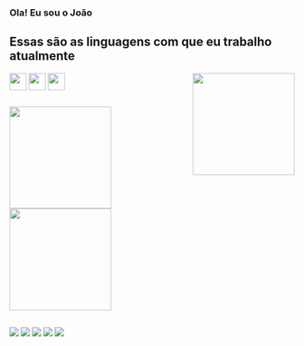 
### Ola! Eu sou o João
<div display="flex" flex-wrap="wrap">
  <h2>  Essas são as linguagens com que eu trabalho atualmente </h2>
 <img align="right" height="180em" widht="180em" src="https://im5.ezgif.com/tmp/ezgif-5-527d619867.gif"/>
 <img align="center" height="30em"  src="https://cdn.jsdelivr.net/gh/devicons/devicon/icons/html5/html5-original.svg"/>
 <img align="center" height="30em" src="https://cdn.jsdelivr.net/gh/devicons/devicon/icons/css3/css3-original.svg" />
 <img align="center" height="30em" src="https://cdn.jsdelivr.net/gh/devicons/devicon/icons/javascript/javascript-original.svg" />


  </div>
  
##

<div align-content="center" padding="200px">
  <a href="https://github.com/rafaballerini">
  <img height="180em" src="https://github-readme-stats.vercel.app/api?username=iijao&show_icons=true&theme=tokyonight&include_all_commits=true&count_private=true"/>
  <img height="180em" src="https://github-readme-stats.vercel.app/api/top-langs/?username=iijao&layout=compact&langs_count=7&theme=tokyonight"/>
</div>
  
##
  
  <a href="https://instagram.com/iijao" target="_blank"><img src="https://img.shields.io/badge/-Instagram-%23E4405F?style=for-the-badge&logo=instagram&logoColor=white" target="_blank"></a>
 	<a href="https://www.twitch.tv/eojoke" target="_blank"><img src="https://img.shields.io/badge/Twitch-9146FF?style=for-the-badge&logo=twitch&logoColor=white" target="_blank"></a>
 <a href="https://discord.gg/" target="_blank"><img src="https://img.shields.io/badge/Discord-7289DA?style=for-the-badge&logo=discord&logoColor=white" target="_blank"></a> 
  <a href = "mailto:joaovmag10@gmail.com"><img src="https://img.shields.io/badge/-Gmail-%23333?style=for-the-badge&logo=gmail&logoColor=white" target="_blank"></a>
  <a href="https://www.linkedin.com/in/" target="_blank"><img src="https://img.shields.io/badge/-LinkedIn-%230077B5?style=for-the-badge&logo=linkedin&logoColor=white" target="_blank"></a> 

